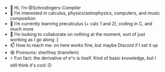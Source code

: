 - 👋 Hi, I’m @Schrodingers-Compiler
- 👀 I’m interested in calculus, physics/astrophysics, computers, and music composition
- 🌱 I’m currently learning precalculus (+ calc 1 and 2), coding in C, and much more
- 💞️ I’m looking to collaborate on nothing at the moment, sort of just working as I go along :]
- 📫 How to reach me: on here works fine, but maybe Discord if I set it up
- 😄 Pronouns: she/they (transfem)
- ⚡ Fun fact: the derivative of e^x is itself. Kind of basic knowledge, but I still think it's cool :D

<!---
Schrodingers-Compiler/Schrodingers-Compiler is a ✨ special ✨ repository because its `README.md` (this file) appears on your GitHub profile.
You can click the Preview link to take a look at your changes.
--->
